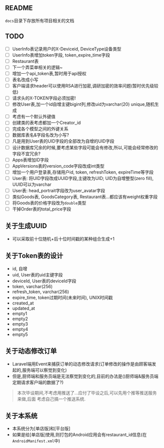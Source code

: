 ## README

`docs`目录下存放所有项目相关的文档

## TODO

- [ ] UserInfo表记录用户的X-Deviceid, DeviceType设备类型
- [ ] UserInfo表增加token字段, token_expire_time字段
- [ ] Restaurant表
- [ ] 下一个弄菜单相关的逻辑~
- [ ] 增加一个api_token表,暂时用于api授权
- [ ] 表名改成小写
- [ ] 客户端请求header可以使用RSA进行加密,调研加密的效率问题(暂时优先级较低)
- [ ] 请求头的X-TOKEN字段必须加密!
- [ ] 修改User表,加一个id自增主键bigint列,修改uid为varchar(20) unique,随机生成
- [ ] 考虑有一个默认外键值
- [ ] 创建类的表考虑都加一个Creator_id
- [ ] 完成各个模型之间的外键关系
- [ ] 数据库表名&字段名改为小写?
- [ ] 凡是用到User表的UID字段的全部改为自增的UID字段
- [ ] 设计数据库冗余的时候,要考虑某些字段可能会有修改,所以,可能会经常修改的字段不宜冗余?
- [ ] Apps表增加ID字段
- [ ] AppVersions表的version_code字段改成int类型
- [ ] 增加一个用户登录表,存储用户id, token, refreshToken, expireTime等字段
- [ ] User表: 将UID字段改成UUID字段,主键改为UID; UID为自增整型(zero fill), UUID可以为varchar
- [ ] User表: head_portrait字段改为user_avatar字段
- [ ] 类似Goods表, GoodsCategory表, Restaurant表...都应该有weight权重字段
- [ ] 将Goods表的价格字段改为`double`类型
- [ ] 干掉Order表的total_price字段

## 关于生成UUID

- 可以采取前十位随机+后十位时间戳的某种组合生成+1

## 关于Token表的设计

- id, 自增
- uid, User表的uid主键字段
- deviceId, User表的deviceId字段
- token, varchar(256)
- refresh_token, varchar(256)
- expire_time, token过期时间(未来时间), UNIX时间戳
- created_at
- updated_at
- empty1
- empty2
- empty3
- empty4
- empty5

## 关于动态修改订单

- Laravel端用Event来捕获订单的动态修改请求(订单修改的操作是由顾客端发起的,服务端可以察觉到变化)
- 但是,厨师端和服务员端是无法察觉到变化的,目前的办法是()厨师端&服务员端定期请求客户端的数据了?)

> 本次毕设期间,不考虑用推送了...应付了毕设之后,可以先用个推等推送服务来做,后面
> 考虑自己搞一个推送系统.

## 关于本系统

- 本系统分为[单店版]和[平台版]
- 如果是给[单店版]使用,则打包的Android应用会有restaurant_id信息(在`AndroidManifest.xml`中)
